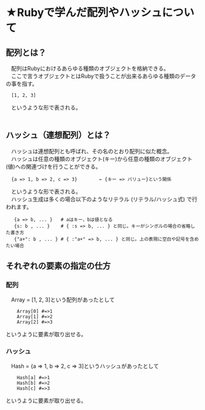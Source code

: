 # ★Rubyで学んだ配列やハッシュについて
## 配列とは？
　配列はRubyにおけるあらゆる種類のオブジェクトを格納できる。<br>
　ここで言うオブジェクトとはRubyで扱うことが出来るあらゆる種類のデータの事を指す。<br>
 ```
   [1, 2, 3]
 ```
　というような形で表される。<br>
<br>
## ハッシュ（連想配列）とは？
　ハッシュは連想配列とも呼ばれ、その名のとおり配列に似た概念。<br>
　ハッシュは任意の種類のオブジェクト(キー)から任意の種類のオブジェクト(値)への関連づけを行うことができる。<br>
 ```
   {a => 1, b => 2, c => 3}        ← {キー => バリュー}という関係
 ```
　というような形で表される。<br>
　ハッシュ生成は多くの場合以下のようなリテラル (リテラル/ハッシュ式) で行われます。
```
   {a => b, ... }   # aはキー、bは値となる
   {s: b , ... }    # { :s => b, ... } と同じ。キーがシンボルの場合の省略した書き方
   {"a+": b , ... } # { :"a+" => b, ... } と同じ。上の表現に空白や記号を含めたい場合
```

## それぞれの要素の指定の仕方
### 配列
　Array = [1, 2, 3]という配列があったとして
```
    Array[0] #=>1
    Array[1] #=>2
    Array[2] #=>3
```
  というように要素が取り出せる。

### ハッシュ
　Hash = {a => 1, b => 2, c => 3]というハッシュがあったとして
```
    Hash[a] #=>1
    Hash[b] #=>2
    Hash[c] #=>3
```
  というように要素が取り出せる。
